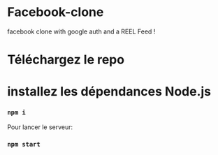 # Facebook-clone
facebook clone with google auth and a REEL Feed !

# Téléchargez le repo

# installez les dépendances Node.js

### `npm i`

Pour lancer le serveur:

### `npm start`

